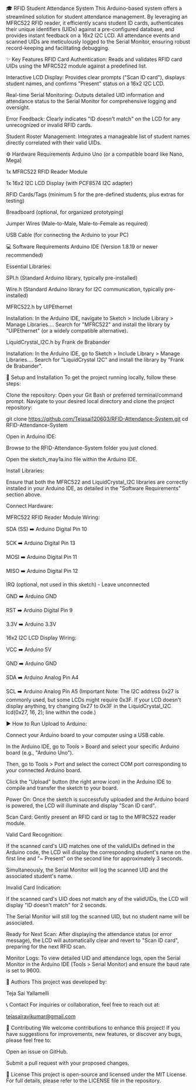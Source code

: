 🎓 RFID Student Attendance System
This Arduino-based system offers a streamlined solution for student attendance management. By leveraging an MFRC522 RFID reader, it efficiently scans student ID cards, authenticates their unique identifiers (UIDs) against a pre-configured database, and provides instant feedback on a 16x2 I2C LCD. All attendance events and scanned UIDs are meticulously logged to the Serial Monitor, ensuring robust record-keeping and facilitating debugging.

✨ Key Features
RFID Card Authentication: Reads and validates RFID card UIDs using the MFRC522 module against a predefined list.

Interactive LCD Display: Provides clear prompts ("Scan ID card"), displays student names, and confirms "Present" status on a 16x2 I2C LCD.

Real-time Serial Monitoring: Outputs detailed UID information and attendance status to the Serial Monitor for comprehensive logging and oversight.

Error Feedback: Clearly indicates "ID doesn't match" on the LCD for any unrecognized or invalid RFID cards.

Student Roster Management: Integrates a manageable list of student names directly correlated with their valid UIDs.

⚙️ Hardware Requirements
Arduino Uno (or a compatible board like Nano, Mega)

1x MFRC522 RFID Reader Module

1x 16x2 I2C LCD Display (with PCF8574 I2C adapter)

RFID Cards/Tags (minimum 5 for the pre-defined students, plus extras for testing)

Breadboard (optional, for organized prototyping)

Jumper Wires (Male-to-Male, Male-to-Female as required)

USB Cable (for connecting the Arduino to your PC)

💻 Software Requirements
Arduino IDE (Version 1.8.19 or newer recommended)

Essential Libraries:

SPI.h (Standard Arduino library, typically pre-installed)

Wire.h (Standard Arduino library for I2C communication, typically pre-installed)

MFRC522.h by UIPEthernet

Installation: In the Arduino IDE, navigate to Sketch > Include Library > Manage Libraries.... Search for "MFRC522" and install the library by "UIPEthernet" (or a widely compatible alternative).

LiquidCrystal_I2C.h by Frank de Brabander

Installation: In the Arduino IDE, go to Sketch > Include Library > Manage Libraries.... Search for "LiquidCrystal I2C" and install the library by "Frank de Brabander".

🚀 Setup and Installation
To get the project running locally, follow these steps:

Clone the repository:
Open your Git Bash or preferred terminal/command prompt. Navigate to your desired local directory and clone the project repository:

git clone https://github.com/Tejasai120603/RFID-Attendance-System.git
cd RFID-Attendance-System


Open in Arduino IDE:

Browse to the RFID-Attendance-System folder you just cloned.

Open the sketch_may1a.ino file within the Arduino IDE.

Install Libraries:

Ensure that both the MFRC522 and LiquidCrystal_I2C libraries are correctly installed in your Arduino IDE, as detailed in the "Software Requirements" section above.

Connect Hardware:

MFRC522 RFID Reader Module Wiring:

SDA (SS) ➡️ Arduino Digital Pin 10

SCK ➡️ Arduino Digital Pin 13

MOSI ➡️ Arduino Digital Pin 11

MISO ➡️ Arduino Digital Pin 12

IRQ (optional, not used in this sketch) - Leave unconnected

GND ➡️ Arduino GND

RST ➡️ Arduino Digital Pin 9

3.3V ➡️ Arduino 3.3V

16x2 I2C LCD Display Wiring:

VCC ➡️ Arduino 5V

GND ➡️ Arduino GND

SDA ➡️ Arduino Analog Pin A4

SCL ➡️ Arduino Analog Pin A5
(Important Note: The I2C address 0x27 is commonly used, but some LCDs might require 0x3F. If your LCD doesn't display anything, try changing 0x27 to 0x3F in the LiquidCrystal_I2C lcd(0x27, 16, 2); line within the code.)

▶️ How to Run
Upload to Arduino:

Connect your Arduino board to your computer using a USB cable.

In the Arduino IDE, go to Tools > Board and select your specific Arduino board (e.g., "Arduino Uno").

Then, go to Tools > Port and select the correct COM port corresponding to your connected Arduino board.

Click the "Upload" button (the right arrow icon) in the Arduino IDE to compile and transfer the sketch to your board.

Power On: Once the sketch is successfully uploaded and the Arduino board is powered, the LCD will illuminate and display "Scan ID card".

Scan Card: Gently present an RFID card or tag to the MFRC522 reader module.

Valid Card Recognition:

If the scanned card's UID matches one of the validUIDs defined in the Arduino code, the LCD will display the corresponding student's name on the first line and "~ Present" on the second line for approximately 3 seconds.

Simultaneously, the Serial Monitor will log the scanned UID and the associated student's name.

Invalid Card Indication:

If the scanned card's UID does not match any of the validUIDs, the LCD will display "ID doesn't match" for 2 seconds.

The Serial Monitor will still log the scanned UID, but no student name will be associated.

Ready for Next Scan: After displaying the attendance status (or error message), the LCD will automatically clear and revert to "Scan ID card", preparing for the next RFID scan.

Monitor Logs: To view detailed UID and attendance logs, open the Serial Monitor in the Arduino IDE (Tools > Serial Monitor) and ensure the baud rate is set to 9600.

👥 Authors
This project was developed by:

Teja Sai Yallamelli

📞 Contact
For inquiries or collaboration, feel free to reach out at:

tejasairavikumar@gmail.com

🤝 Contributing
We welcome contributions to enhance this project! If you have suggestions for improvements, new features, or discover any bugs, please feel free to:

Open an issue on GitHub.

Submit a pull request with your proposed changes.

📄 License
This project is open-source and licensed under the MIT License. For full details, please refer to the LICENSE file in the repository.
